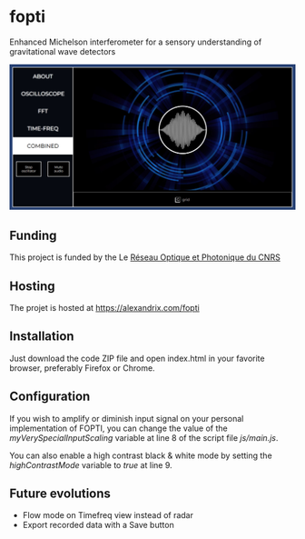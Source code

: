 # fopti
Enhanced Michelson interferometer for a sensory understanding of gravitational wave detectors

![FOPTI User Interface](img/fopti-preview.jpg?raw=true "FOPTI UI")

## Funding
This project is funded by the Le [Réseau Optique et Photonique du CNRS](https://rop.cnrs.fr/)

## Hosting
The projet is hosted at https://alexandrix.com/fopti

## Installation
Just download the code ZIP file and open index.html in your favorite browser, preferably Firefox or Chrome.

## Configuration
If you wish to amplify or diminish input signal on your personal implementation of FOPTI, you can change the value of the *myVerySpecialInputScaling* variable at line 8 of the script file *js/main.js*.

You can also enable a high contrast black & white mode by setting the *highContrastMode* variable to *true* at line 9.

## Future evolutions
- Flow mode on Timefreq view instead of radar
- Export recorded data with a Save button
